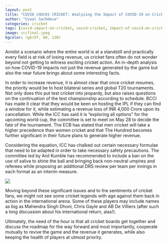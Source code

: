 ```yaml
---
layout: post
title: "COVID CHUCKS CRICKET: Analyzing the Impact of COVID-19 on Cricket"
author: "Ujwal Sachdeva"
categories: cricket
tags: [covid-impact-on-cricket, covid-cricket, impact-of-covid-on-cricket]
image: cccfinal.jpeg
bgcolor: rgb(97, 88, 130)
---
```


Amidst a scenario where the entire world is at a standstill and practically every field is at risk of losing revenue, us cricket fans often do not wonder beyond not getting to witness exciting cricket action. An in-depth analysis on how COVID-19 impacts not just the revenue generated by the game but also the near future brings about some interesting facts. 

In order to increase revenue, it is almost clear that once cricket resumes, the priority would be to host bilateral series and global T20 tournaments. Not only does this put test cricket into jeopardy, but also raises questions on the continuation of the test championship according to schedule. BCCI has made it clear that they would be keen on hosting the IPL if they can find a window for it, while estimating a revenue loss of INR 4,000 Crore upon its cancellation. While the ICC has said it is “exploring all options” for the upcoming world cup, the committee is set to meet on May 28 to decide the fate of the tournament. The ECB has stated that men cricket will take a higher precedence than women cricket and that The Hundred becomes further significant in their future plans to generate higher revenue. 

Considering the equation, ICC has chalked out certain necessary formulae that need to be adapted in order to take necessary safety precautions. The committee led by Anil Kumble has recommended to include a ban on the use of saliva to shine the ball and bringing back non-neutral umpires and referees while proposing an additional DRS review per team per innings in each format as an interim measure. 

<div class="featured-image">
    <img src="{{ site.github.url }}/assets/img/Infographic2.png">
</div>

Moving beyond these significant issues and to the sentiments of cricket fans, we might not see some cricket legends with age against them back in action in the international arena. Some of these players may include names as big as Mahendra Singh Dhoni, Chris Gayle and AB De Villiers (after such a long discussion about his international return, alas!). 

Ultimately, the need of the hour is that all cricket boards get together and discuss the roadmap for the way forward and most importantly, cooperate mutually to revive the game and the revenue it generates, while also keeping the health of players at utmost priority. 

